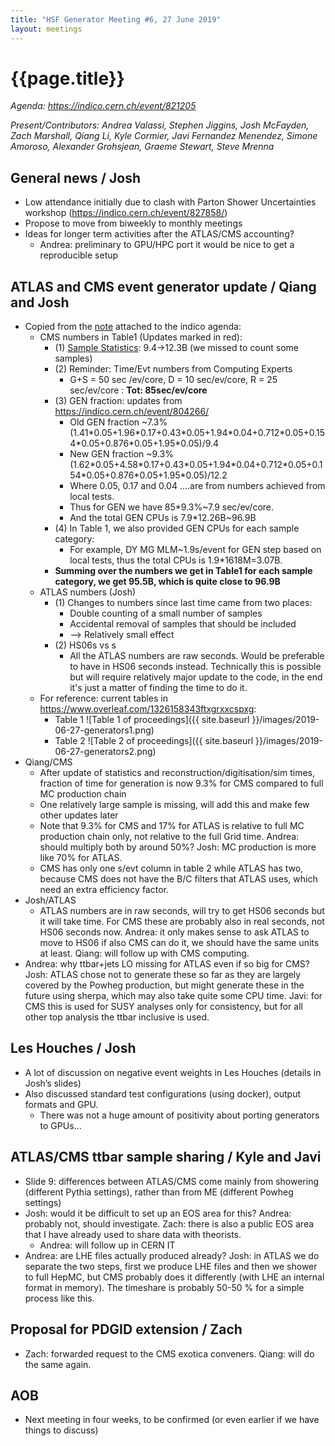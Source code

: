 ```yaml
---
title: "HSF Generator Meeting #6, 27 June 2019"
layout: meetings
---
```

# {{page.title}}

*Agenda:
[<span class="underline">https://indico.cern.ch/event/821205</span>](https://indico.cern.ch/event/821205)*

*Present/Contributors: Andrea Valassi, Stephen Jiggins, Josh McFayden,
Zach Marshall, Qiang Li, Kyle Cormier, Javi Fernandez Menendez, Simone
Amoroso, Alexander Grohsjean, Graeme Stewart, Steve Mrenna*

## General news / Josh
  - Low attendance initially due to clash with Parton Shower
    Uncertainties workshop
    ([<span class="underline">https://indico.cern.ch/event/827858/</span>](https://indico.cern.ch/event/827858/))
  - Propose to move from biweekly to monthly meetings
  - Ideas for longer term activities after the ATLAS/CMS accounting?
      - Andrea: preliminary to GPU/HPC port it would be nice to get a
        reproducible setup

## ATLAS and CMS event generator update / Qiang and Josh
  - Copied from the
    [<span class="underline">note</span>](https://indico.cern.ch/event/821205/contributions/3433135/note/)
    attached to the indico agenda:
      - <span class="underline">CMS numbers</span> in Table1 (Updates
        marked in red):
          - (1) [<span class="underline">Sample
            Statistics</span>](https://docs.google.com/spreadsheets/d/1vbNb4fWG5N5y9zqrpfGqFVH29DgkUzpR_jfVFH44Jxs/edit#gid=542361540):
            9.4-\>12.3B (we missed to count some samples)
          - (2) Reminder: Time/Evt numbers from Computing Experts
              - G+S = 50 sec /ev/core, D = 10 sec/ev/core, R = 25
                sec/ev/core : **<span class="underline">Tot:
                85sec/ev/core</span>**
          - (3) GEN fraction: updates from
            [<span class="underline">https://indico.cern.ch/event/804266/</span>](https://indico.cern.ch/event/804266/)
              - Old GEN fraction ~7.3%
                (1.41\*0.05+1.96\*0.17+0.43\*0.05+1.94\*0.04+0.712\*0.05+0.154\*0.05+0.876\*0.05+1.95\*0.05)/9.4
              - New GEN fraction ~9.3%
                (1.62\*0.05+4.58\*0.17+0.43\*0.05+1.94\*0.04+0.712\*0.05+0.154\*0.05+0.876\*0.05+1.95\*0.05)/12.2
              - Where 0.05, 0.17 and 0.04 ....are from numbers achieved from local tests.
              - Thus for GEN we have 85\*9.3%\~7.9 sec/ev/core.
              - And the total GEN CPUs is 7.9\*12.26B\~96.9B
          - (4) In Table 1, we also provided GEN CPUs for each sample category:
              - For example, DY MG MLM\~1.9s/event for GEN step based on local
                tests, thus the total CPUs is 1.9\*1618M=3.07B.
          - **Summing over the numbers we get in Table1 for each sample
            category, we get 95.5B, which is quite close to 96.9B**
      - <span class="underline">ATLAS numbers</span> (Josh)
          - (1) Changes to numbers since last time came from two places:
              - Double counting of a small number of samples
              - Accidental removal of samples that should be included
              - \--\> Relatively small effect
          - (2) HS06s vs s
              - All the ATLAS numbers are raw seconds. Would be preferable
                to have in HS06 seconds instead. Technically this is
                possible but will require relatively major update to the
                code, in the end it's just a matter of finding the time to
                do it.
      - For reference: current tables in 
        [<span class="underline">https://www.overleaf.com/1326158343ftxgrxxcspxg</span>](https://www.overleaf.com/1326158343ftxgrxxcspxg):
          - Table 1
![Table 1 of proceedings]({{ site.baseurl }}/images/2019-06-27-generators1.png)
         - Table 2
![Table 2 of proceedings]({{ site.baseurl }}/images/2019-06-27-generators2.png)
  - Qiang/CMS
      - After update of statistics and reconstruction/digitisation/sim
        times, fraction of time for generation is now 9.3% for CMS
        compared to full MC production chain
      - One relatively large sample is missing, will add this and make
        few other updates later
      - Note that 9.3% for CMS and 17% for ATLAS is relative to full
        MC production chain only, not relative to the full Grid time.
        Andrea: should multiply both by around 50%? Josh: MC
        production is more like 70% for ATLAS.
      - CMS has only one s/evt column in table 2 while ATLAS has two,
        because CMS does not have the B/C filters that ATLAS uses,
        which need an extra efficiency factor.
  - Josh/ATLAS
      - ATLAS numbers are in raw seconds, will try to get HS06 seconds
        but it will take time. For CMS these are probably also in real
        seconds, not HS06 seconds now. Andrea: it only makes sense to
        ask ATLAS to move to HS06 if also CMS can do it, we should
        have the same units at least. Qiang: will follow up with CMS
        computing.
  - Andrea: why ttbar+jets LO missing for ATLAS even if so big for
    CMS? Josh: ATLAS chose not to generate these so far as they are
    largely covered by the Powheg production, but might generate these
    in the future using sherpa, which may also take quite some CPU
    time. Javi: for CMS this is used for SUSY analyses only for
    consistency, but for all other top analysis the ttbar inclusive is
    used.

## Les Houches / Josh
  - A lot of discussion on negative event weights in Les Houches
    (details in Josh’s slides)
  - Also discussed standard test configurations (using docker), output
    formats and GPU.
      - There was not a huge amount of positivity about porting
        generators to GPUs...

## ATLAS/CMS ttbar sample sharing / Kyle and Javi
  - Slide 9: differences between ATLAS/CMS come mainly from showering
    (different Pythia settings), rather than from ME (different Powheg
    settings)
  - Josh: would it be difficult to set up an EOS area for this?
    Andrea: probably not, should investigate. Zach: there is also a
    public EOS area that I have already used to share data with
    theorists.
      - Andrea: will follow up in CERN IT
  - Andrea: are LHE files actually produced already? Josh: in ATLAS we
    do separate the two steps, first we produce LHE files and then we
    shower to full HepMC, but CMS probably does it differently (with
    LHE an internal format in memory). The timeshare is probably 50-50
    % for a simple process like this.

## Proposal for PDGID extension / Zach
  - Zach: forwarded request to the CMS exotica conveners. Qiang: will
    do the same again.

## AOB
  - Next meeting in four weeks, to be confirmed (or even earlier if we
    have things to discuss)
